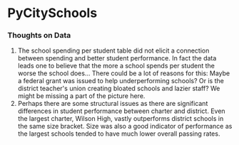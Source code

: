 # PyCitySchools

### Thoughts on Data

1. The school spending per student table did not elicit a connection between spending and better student performance.  In fact the data leads one to believe that the more a school spends per student the worse the school does...  There could be a lot of reasons for this:  Maybe a federal grant was issued to help underperforming schools? Or is the district teacher's union creating bloated schools and lazier staff? We might be missing a part of the picture here. 
2. Perhaps there are some structural issues as there are significant differences in student performance between charter and district.  Even the largest charter, Wilson High, vastly outperforms district schools in the same size bracket. Size was also a good indicator of performance as the largest schools tended to have much lower overall passing rates.